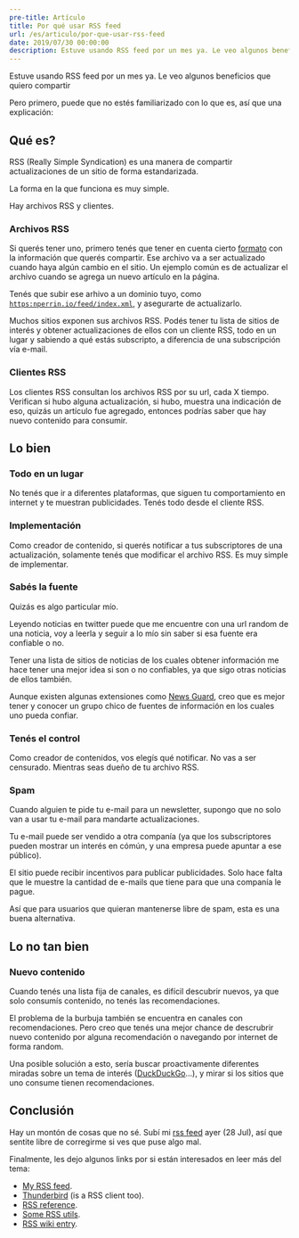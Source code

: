 ```yaml
---
pre-title: Artículo
title: Por qué usar RSS feed
url: /es/articulo/por-que-usar-rss-feed
date: 2019/07/30 00:00:00
description: Estuve usando RSS feed por un mes ya. Le veo algunos beneficios que quiero compartir
---
```


Estuve usando RSS feed por un mes ya. Le veo algunos beneficios que quiero compartir

Pero primero, puede que no estés familiarizado con lo que es, así que una explicación:

## Qué es?

RSS (Really Simple Syndication) es una manera de compartir actualizaciones de un sitio de forma estandarizada.

La forma en la que funciona es muy simple.

Hay archivos RSS y clientes.

### Archivos RSS

Si querés tener uno, primero tenés que tener en cuenta cierto [formato](https://validator.w3.org/feed/docs/rss2.html) con la información que querés compartir. Ese archivo va a ser actualizado cuando haya algún cambio en el sitio. Un ejemplo común es de actualizar el archivo cuando se agrega un nuevo artículo en la página.

Tenés que subir ese arhivo a un dominio tuyo, como [`https:nperrin.io/feed/index.xml`](/es/feed/index.xml), y asegurarte de actualizarlo.

Muchos sitios exponen sus archivos RSS. Podés tener tu lista de sitios de interés y obtener actualizaciones de ellos con un cliente RSS, todo en un lugar y sabiendo a qué estás subscripto, a diferencia de una subscripción vía e-mail.

### Clientes RSS

Los clientes RSS consultan los archivos RSS por su url, cada X tiempo. Verifican si hubo alguna actualización, si hubo, muestra una indicación de eso, quizás un artículo fue agregado, entonces podrías saber que hay nuevo contenido para consumir.

## Lo bien

### Todo en un lugar

No tenés que ir a diferentes plataformas, que siguen tu comportamiento en internet y te muestran publicidades. Tenés todo desde el cliente RSS.

### Implementación

Como creador de contenido, si querés notificar a tus subscriptores de una actualización, solamente tenés que modificar el archivo RSS. Es muy simple de implementar.

### Sabés la fuente

Quizás es algo particular mío.

Leyendo noticias en twitter puede que me encuentre con una url random de una noticia, voy a leerla y seguir a lo mío sin saber si esa fuente era confiable o no.

Tener una lista de sitios de noticias de los cuales obtener información me hace tener una mejor idea si son o no confiables, ya que sigo otras noticias de ellos también.

Aunque existen algunas extensiones como [News Guard](https://www.newsguardtech.com/), creo que es mejor tener y conocer un grupo chico de fuentes de información en los cuales uno pueda confiar.

### Tenés el control

Como creador de contenidos, vos elegís qué notificar. No vas a ser censurado. Mientras seas dueño de tu archivo RSS.

### Spam

Cuando alguien te pide tu e-mail para un newsletter, supongo que no solo van a usar tu e-mail para mandarte actualizaciones.

Tu e-mail puede ser vendido a otra companía (ya que los subscriptores pueden mostrar un interés en cómún, y una empresa puede apuntar a ese público).

El sitio puede recibir incentivos para publicar publicidades. Solo hace falta que le muestre la cantidad de e-mails que tiene para que una companía le pague.

Así que para usuarios que quieran mantenerse libre de spam, esta es una buena alternativa.

## Lo no tan bien

### Nuevo contenido

Cuando tenés una lista fija de canales, es difícil descubrir nuevos, ya que solo consumís contenido, no tenés las recomendaciones.

El problema de la burbuja también se encuentra en canales con recomendaciones. Pero creo que tenés una mejor chance de descrubrir nuevo contenido por alguna recomendación o navegando por internet de forma random.

Una posible solución a esto, sería buscar proactivamente diferentes miradas sobre un tema de interés ([DuckDuckGo](https://duckduckgo.com)...), y mirar si los sitios que uno consume tienen recomendaciones.

## Conclusión

Hay un montón de cosas que no sé. Subí mi [rss feed](/es/feed/index.xml) ayer (28 Jul), así que sentite libre de corregirme si ves que puse algo mal.

Finalmente, les dejo algunos links por si están interesados en leer más del tema:

- [My RSS feed](/feed/index.xml).
- [Thunderbird](https://www.thunderbird.net/en-US/thunderbird/all/) (is a RSS client too).
- [RSS reference](https://validator.w3.org/feed/docs/rss2.html).
- [Some RSS utils](https://github.com/NormanPerrin/utils/tree/master/rss).
- [RSS wiki entry](https://en.wikipedia.org/wiki/RSS).
